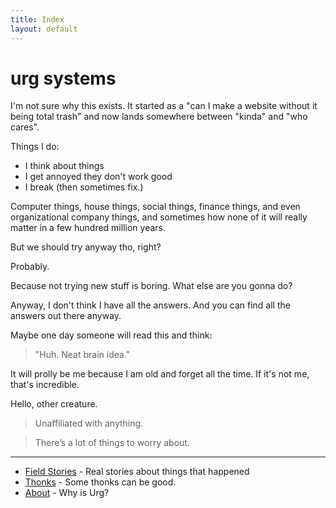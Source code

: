 ```yaml
---
title: Index
layout: default
---
```

# urg systems

I'm not sure why this exists. It started as a "can I make a website without
it being total trash" and now lands somewhere between "kinda" and "who cares".

Things I do:
- I think about things
- I get annoyed they don't work good
- I break (then sometimes fix.)

Computer things, house things, social things,
finance things, and even organizational company things, and sometimes how
none of it will really matter in a few hundred million years.

But we should try anyway tho, right?

Probably.

Because not trying new stuff is boring. What else are you gonna do?

Anyway, I don't think I have all the answers. And you can find all the 
answers out there anyway.

Maybe one day someone will read this and think:

> "Huh. Neat brain idea."

It will prolly be me because I am old and forget all the time.
If it's not me, that's incredible.

Hello, other creature.

> Unaffiliated with anything.  

> There’s a lot of things to worry about.  

---
- [Field Stories](/stories/) - Real stories about things that happened
- [Thonks](/thonks/) - Some thonks can be good.
- [About](/about/) - Why is Urg?

